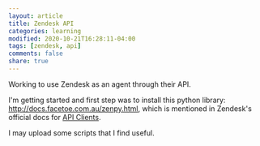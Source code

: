 ```yaml
---
layout: article
title: Zendesk API
categories: learning
modified: 2020-10-21T16:28:11-04:00
tags: [zendesk, api]
comments: false
share: true
---
```


Working to use Zendesk as an agent through their API.

I'm getting started and first step was to install this python library: <http://docs.facetoe.com.au/zenpy.html>, which is mentioned in Zendesk's official docs for [API Clients](https://developer.zendesk.com/rest_api/docs/api-clients/python).

I may upload some scripts that I find useful.